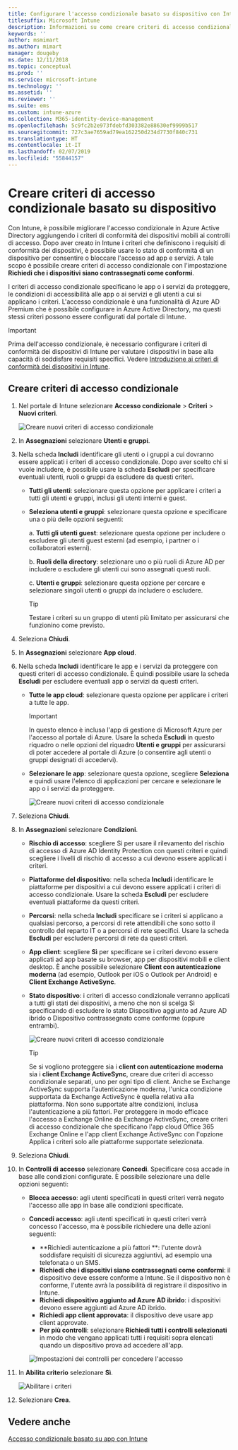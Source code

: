 ```yaml
---
title: Configurare l'accesso condizionale basato su dispositivo con Intune
titlesuffix: Microsoft Intune
description: Informazioni su come creare criteri di accesso condizionale basato su dispositivo usando i criteri di gestione delle app mobili e di conformità dei dispositivi di Microsoft Intune.
keywords: ''
author: msmimart
ms.author: mimart
manager: dougeby
ms.date: 12/11/2018
ms.topic: conceptual
ms.prod: ''
ms.service: microsoft-intune
ms.technology: ''
ms.assetid: ''
ms.reviewer: ''
ms.suite: ems
ms.custom: intune-azure
ms.collection: M365-identity-device-management
ms.openlocfilehash: 5c9fc2b2e973fdebfd303382e88630ef9999b517
ms.sourcegitcommit: 727c3ae7659ad79ea162250d234d7730f840c731
ms.translationtype: HT
ms.contentlocale: it-IT
ms.lasthandoff: 02/07/2019
ms.locfileid: "55844157"
---
```

# <a name="create-a-device-based-conditional-access-policy"></a>Creare criteri di accesso condizionale basato su dispositivo

Con Intune, è possibile migliorare l'accesso condizionale in Azure Active Directory aggiungendo i criteri di conformità dei dispositivi mobili ai controlli di accesso. Dopo aver creato in Intune i criteri che definiscono i requisiti di conformità dei dispositivi, è possibile usare lo stato di conformità di un dispositivo per consentire o bloccare l'accesso ad app e servizi. A tale scopo è possibile creare criteri di accesso condizionale con l'impostazione **Richiedi che i dispositivi siano contrassegnati come conformi**. 

I criteri di accesso condizionale specificano le app o i servizi da proteggere, le condizioni di accessibilità alle app o ai servizi e gli utenti a cui si applicano i criteri. L'accesso condizionale è una funzionalità di Azure AD Premium che è possibile configurare in Azure Active Directory, ma questi stessi criteri possono essere configurati dal portale di Intune. 

> [!IMPORTANT]
> Prima dell'accesso condizionale, è necessario configurare i criteri di conformità dei dispositivi di Intune per valutare i dispositivi in base alla capacità di soddisfare requisiti specifici. Vedere [Introduzione ai criteri di conformità dei dispositivi in Intune](device-compliance-get-started.md).

## <a name="create-conditional-access-policy"></a>Creare criteri di accesso condizionale

1.  Nel portale di Intune selezionare **Accesso condizionale** > **Criteri** > **Nuovi criteri**.
   
    ![Creare nuovi criteri di accesso condizionale](media/create-conditional-access-intune/create-ca.png)
 
2.  In **Assegnazioni** selezionare **Utenti e gruppi**. 
3.  Nella scheda **Includi** identificare gli utenti o i gruppi a cui dovranno essere applicati i criteri di accesso condizionale. Dopo aver scelto chi si vuole includere, è possibile usare la scheda **Escludi** per specificare eventuali utenti, ruoli o gruppi da escludere da questi criteri.  
    - **Tutti gli utenti**: selezionare questa opzione per applicare i criteri a tutti gli utenti e gruppi, inclusi gli utenti interni e guest.
  
    - **Seleziona utenti e gruppi**: selezionare questa opzione e specificare una o più delle opzioni seguenti:
  
      a. **Tutti gli utenti guest**: selezionare questa opzione per includere o escludere gli utenti guest esterni (ad esempio, i partner o i collaboratori esterni).
       
      b. **Ruoli della directory**: selezionare uno o più ruoli di Azure AD per includere o escludere gli utenti cui sono assegnati questi ruoli.
      
      c. **Utenti e gruppi**: selezionare questa opzione per cercare e selezionare singoli utenti o gruppi da includere o escludere.
     
       > [!TIP]  
       > Testare i criteri su un gruppo di utenti più limitato per assicurarsi che funzionino come previsto.
4.  Seleziona **Chiudi**.
5.  In **Assegnazioni** selezionare **App cloud**. 
6.  Nella scheda **Includi** identificare le app e i servizi da proteggere con questi criteri di accesso condizionale. È quindi possibile usare la scheda **Escludi** per escludere eventuali app o servizi da questi criteri.
    - **Tutte le app cloud**: selezionare questa opzione per applicare i criteri a tutte le app.
      > [!IMPORTANT]  
      > In questo elenco è inclusa l'app di gestione di Microsoft Azure per l'accesso al portale di Azure. Usare la scheda **Escludi** in questo riquadro o nelle opzioni del riquadro **Utenti e gruppi** per assicurarsi di poter accedere al portale di Azure (o consentire agli utenti o gruppi designati di accedervi). 

    - **Selezionare le app**: selezionare questa opzione, scegliere **Seleziona** e quindi usare l'elenco di applicazioni per cercare e selezionare le app o i servizi da proteggere.
    
      ![Creare nuovi criteri di accesso condizionale](media/create-conditional-access-intune/create-ca-select-apps.png)

7.  Seleziona **Chiudi**.
8.  In **Assegnazioni** selezionare **Condizioni**.
    - **Rischio di accesso**: scegliere Sì per usare il rilevamento del rischio di accesso di Azure AD Identity Protection con questi criteri e quindi scegliere i livelli di rischio di accesso a cui devono essere applicati i criteri.
    - **Piattaforme del dispositivo**: nella scheda **Includi** identificare le piattaforme per dispositivi a cui devono essere applicati i criteri di accesso condizionale. Usare la scheda **Escludi** per escludere eventuali piattaforme da questi criteri.
    - **Percorsi**: nella scheda **Includi** specificare se i criteri si applicano a qualsiasi percorso, a percorsi di rete attendibili che sono sotto il controllo del reparto IT o a percorsi di rete specifici. Usare la scheda **Escludi** per escludere percorsi di rete da questi criteri. 
    - **App client**: scegliere **Sì** per specificare se i criteri devono essere applicati ad app basate su browser, app per dispositivi mobili e client desktop. È anche possibile selezionare **Client con autenticazione moderna** (ad esempio, Outlook per iOS o Outlook per Android) e **Client Exchange ActiveSync**.
    - **Stato dispositivo**: i criteri di accesso condizionale verranno applicati a tutti gli stati dei dispositivi, a meno che non si scelga Sì specificando di escludere lo stato Dispositivo aggiunto ad Azure AD ibrido o Dispositivo contrassegnato come conforme (oppure entrambi).
    
      ![Creare nuovi criteri di accesso condizionale](media/create-conditional-access-intune/create-ca-device-platforms.png)

      > [!TIP]  
      > Se si vogliono proteggere sia i **client con autenticazione moderna** sia i **client Exchange ActiveSync**, creare due criteri di accesso condizionale separati, uno per ogni tipo di client. Anche se Exchange ActiveSync supporta l'autenticazione moderna, l'unica condizione supportata da Exchange ActiveSync è quella relativa alla piattaforma. Non sono supportate altre condizioni, inclusa l'autenticazione a più fattori. Per proteggere in modo efficace l'accesso a Exchange Online da Exchange ActiveSync, creare criteri di accesso condizionale che specificano l'app cloud Office 365 Exchange Online e l'app client Exchange ActiveSync con l'opzione Applica i criteri solo alle piattaforme supportate selezionata.

9.  Seleziona **Chiudi**.
10. In **Controlli di accesso** selezionare **Concedi**. Specificare cosa accade in base alle condizioni configurate.  È possibile selezionare una delle opzioni seguenti:
    - **Blocca accesso**: agli utenti specificati in questi criteri verrà negato l'accesso alle app in base alle condizioni specificate.
    - **Concedi accesso**: agli utenti specificati in questi criteri verrà concesso l'accesso, ma è possibile richiedere una delle azioni seguenti:
      - **Richiedi autenticazione a più fattori **: l'utente dovrà soddisfare requisiti di sicurezza aggiuntivi, ad esempio una telefonata o un SMS.
      - **Richiedi che i dispositivi siano contrassegnati come conformi**: il dispositivo deve essere conforme a Intune. Se il dispositivo non è conforme, l'utente avrà la possibilità di registrare il dispositivo in Intune. 
      - **Richiedi dispositivo aggiunto ad Azure AD ibrido**: i dispositivi devono essere aggiunti ad Azure AD ibrido.
      - **Richiedi app client approvata**: il dispositivo deve usare app client approvate. 
      - **Per più controlli**: selezionare **Richiedi tutti i controlli selezionati** in modo che vengano applicati tutti i requisiti sopra elencati quando un dispositivo prova ad accedere all'app.
    
      ![Impostazioni dei controlli per concedere l'accesso](media/create-conditional-access-intune/create-ca-grant-access-settings.png)
 
11. In **Abilita criterio** selezionare **Sì**.
     
     ![Abilitare i criteri](media/create-conditional-access-intune/enable-policy.png)

12. Selezionare **Crea**.

## <a name="see-also"></a>Vedere anche
[Accesso condizionale basato su app con Intune](app-based-conditional-access-intune.md)
